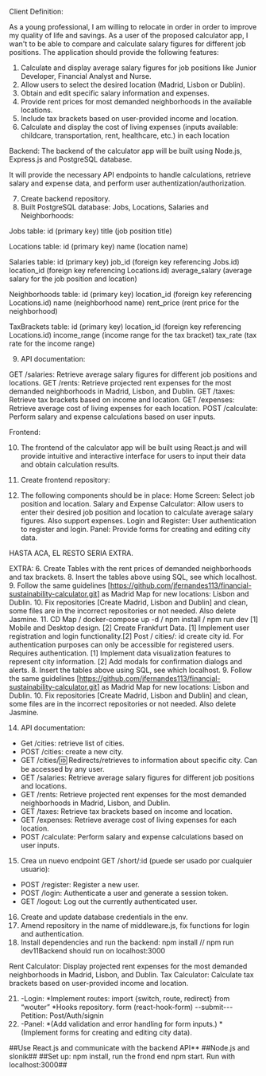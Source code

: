 Client Definition:

As a young professional, I am willing to relocate in order in order to improve my quality of life and savings. 
As a user of the proposed calculator app, I wan't to be able to compare and calculate salary figures for different job positions. 
The application should provide the following features:

1. Calculate and display average salary figures for job positions like Junior Developer, Financial Analyst and Nurse.
2. Allow users to select the desired location (Madrid, Lisbon or Dublin).
3. Obtain and edit specific salary information and expenses.
4. Provide rent prices for most demanded neighborhoods in the available locations.
5. Include tax brackets based on user-provided income and location. 
6. Calculate and display the cost of living expenses (inputs available: childcare, transportation, rent, healthcare, etc.) in each location

Backend:
The backend of the calculator app will be built using Node.js, Express.js and PostgreSQL database. 

It will provide the necessary API endpoints to handle calculations, retrieve salary and expense data, and perform user authentization/authorization.

7. Create backend repository.
8. Built PostgreSQL database: Jobs, Locations, Salaries and Neighborhoods:

Jobs table:
id (primary key)
title (job position title)

Locations table:
id (primary key)
name (location name)

Salaries table:
id (primary key)
job_id (foreign key referencing Jobs.id)
location_id (foreign key referencing Locations.id)
average_salary (average salary for the job position and location)

Neighborhoods table:
id (primary key)
location_id (foreign key referencing Locations.id)
name (neighborhood name)
rent_price (rent price for the neighborhood)

TaxBrackets table:
id (primary key)
location_id (foreign key referencing Locations.id)
income_range (income range for the tax bracket)
tax_rate (tax rate for the income range)

9. API documentation:

GET /salaries: Retrieve average salary figures for different job positions and locations.
GET /rents: Retrieve projected rent expenses for the most demanded neighborhoods in Madrid, Lisbon, and Dublin.
GET /taxes: Retrieve tax brackets based on income and location.
GET /expenses: Retrieve average cost of living expenses for each location.
POST /calculate: Perform salary and expense calculations based on user inputs.

Frontend:

10. The frontend of the calculator app will be built using React.js and will provide intuitive and interactive interface for users to input their data and obtain calculation results.

11. Create frontend repository:
12. The following components should be in place:
Home Screen: Select job position and location.
Salary and Expense Calculator: Allow users to enter their desired job position and location to calculate average salary figures. Also support expenses.
Login and Register: User authentication to register and login.
Panel: Provide forms for creating and editing city data.                                                                                     

HASTA ACA, EL RESTO SERIA EXTRA.

EXTRA: 
6. Create Tables with the rent prices of demanded neighborhoods and tax brackets.
8. Insert the tables above using SQL, see which localhost.
9. Follow the same guidelines [https://github.com/jfernandes113/financial-sustainability-calculator.git] as Madrid Map for new locations: Lisbon and Dublin. 
10. Fix repositories [Create Madrid, Lisbon and Dublin] and clean, some files are in the incorrect repositories or not needed. Also delete Jasmine.
11. CD Map / docker-compose up -d / npm install / npm run dev
[1] Mobile and Desktop design. [2] Create Frankfurt Data.
[1] Implement user registration and login functionality.[2] Post / cities/: id create city id. For authentication purposes can only be accessible for registered users. Requires authentication.
[1] Implement data visualization features to represent city information. [2] Add modals for confirmation dialogs and alerts.
8. Insert the tables above using SQL, see which localhost.
9. Follow the same guidelines [https://github.com/jfernandes113/financial-sustainability-calculator.git] as Madrid Map for new locations: Lisbon and Dublin. 
10. Fix repositories [Create Madrid, Lisbon and Dublin] and clean, some files are in the incorrect repositories or not needed. Also delete Jasmine.

14. API documentation:
-	Get /cities: retrieve list of cities.
-	POST /cities: create a new city.
-	GET /cities/:id: Redirects/retrieves to information about specific city. Can be accessed by any user.
-   GET /salaries: Retrieve average salary figures for different job positions and locations.
-   GET /rents: Retrieve projected rent expenses for the most demanded neighborhoods in Madrid, Lisbon, and Dublin.
-   GET /taxes: Retrieve tax brackets based on income and location.
-   GET /expenses: Retrieve average cost of living expenses for each location.
-   POST /calculate: Perform salary and expense calculations based on user inputs.
15. Crea un nuevo endpoint GET /short/:id (puede ser usado por cualquier usuario):
-   POST /register: Register a new user.
-   POST /login: Authenticate a user and generate a session token.
-   GET /logout: Log out the currently authenticated user.
16. Create and update database credentials in the env.
17. Amend repository in the name of middleware.js, fix functions for login and authentication.
18. Install dependencies and run the backend: npm install // npm run dev11Backend should run on localhost:3000

Rent Calculator: Display projected rent expenses for the most demanded neighborhoods in Madrid, Lisbon, and Dublin.
Tax Calculator: Calculate tax brackets based on user-provided income and location.

21. -Login:
*Implement routes: import {switch, route, redirect} from “wouter”
*Hooks repository.
form (react-hook-form) --submit---Petition: Post/Auth/signin
22. -Panel:
*(Add validation and error handling for form inputs.)
*(Implement forms for creating and editing city data).

##Use React.js and communicate with the backend API**
##Node.js and slonik##
##Set up: npm install, run the frond end npm start. Run with localhost:3000##



